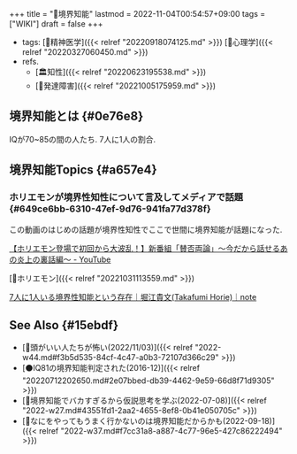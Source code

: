 +++
title = "📝境界知能"
lastmod = 2022-11-04T00:54:57+09:00
tags = ["WIKI"]
draft = false
+++

-   tags: [🔖精神医学]({{< relref "20220918074125.md" >}}) [🔖心理学]({{< relref "20220327060450.md" >}})
-   refs.
    -   [🏛知性]({{< relref "20220623195538.md" >}})
    -   [📝発達障害]({{< relref "20221005175959.md" >}})


## 境界知能とは {#0e76e8}

IQが70~85の間の人たち. 7人に1人の割合.


## 境界知能Topics {#a657e4}


### ホリエモンが境界性知性について言及してメディアで話題 {#649ce6bb-6310-47ef-9d76-941fa77d378f}

この動画のはじめの話題が境界性知性でここで世間に境界知能が話題になった.

[【ホリエモン登場で初回から大波乱！】新番組「賛否両論」～今だから話せるあの炎上の裏話編～ - YouTube](https://www.youtube.com/watch?v=t7-njLJFhPs&t=0s)

[👨ホリエモン]({{< relref "20221031113559.md" >}})

[7人に1人いる境界性知能という存在｜堀江貴文(Takafumi Horie)｜note](https://note.com/takapon/n/n321bd3aac9f0)


## See Also {#15ebdf}

-   [💭頭がいい人たちが怖い(2022/11/03)]({{< relref "2022-w44.md#f3b5d535-84cf-4c47-a0b3-72107d366c29" >}})
-   [⚫IQ81の境界知能判定された(2016-12)]({{< relref "20220712202650.md#2e07bbed-db39-4462-9e59-66d8f71d9305" >}})
-   [💭境界知能でバカすぎるから仮説思考を学ぶ(2022-07-08)]({{< relref "2022-w27.md#43551fd1-2aa2-4655-8ef8-0b41e050705c" >}})
-   [💭なにをやってもうまく行かないのは境界知能だからかも(2022-09-18)]({{< relref "2022-w37.md#f7cc31a8-a887-4c77-96e5-427c86222494" >}})
